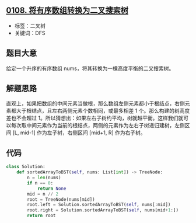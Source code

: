 ## [0108. 将有序数组转换为二叉搜索树](https://leetcode-cn.com/problems/convert-sorted-array-to-binary-search-tree/)

- 标签：二叉树
- 关键词：DFS

## 题目大意

给定一个升序的有序数组 nums，将其转换为一棵高度平衡的二叉搜索树。

## 解题思路

直观上，如果把数组的中间元素当做根，那么数组左侧元素都小于根结点，右侧元素都大于根结点，且左右两侧元素个数相同，或最多相差 1 个。那么构建的树高度差也不会超过 1。所以猜想出：如果左右子树约平均，树就越平衡。这样我们就可以每次取中间元素作为当前的根结点，两侧的元素作为左右子树递归建树，左侧区间 [L, mid-1] 作为左子树，右侧区间 [mid+1, R] 作为右子树。

## 代码

```Python
class Solution:
    def sortedArrayToBST(self, nums: List[int]) -> TreeNode:
        n = len(nums)
        if n == 0:
            return None
        mid = n // 2
        root = TreeNode(nums[mid])
        root.left = Solution.sortedArrayToBST(self, nums[:mid])
        root.right = Solution.sortedArrayToBST(self, nums[mid+1:])
        return root
```

